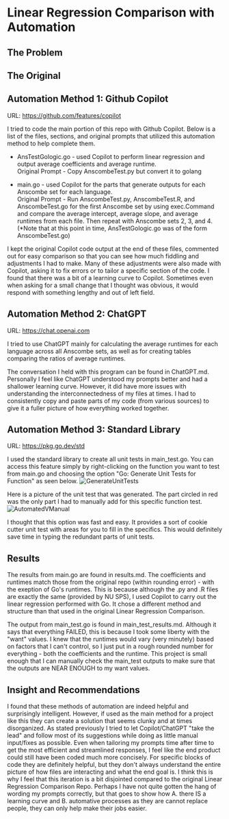 # Linear Regression Comparison with Automation

## The Problem

## The Original

## Automation Method 1: Github Copilot
URL: https://github.com/features/copilot  

I tried to code the main portion of this repo with Github Copilot. Below  is a list of the files, sections, and original prompts that utilized this automation method to help complete them.  

- AnsTestGologic.go - used Copilot to perform linear regression and output average coefficients and average runtime.  
Original Prompt - Copy AnscombeTest.py but convert it to golang

- main.go - used Copilot for the parts that generate outputs for each Anscombe set for each language.  
Original Prompt - Run AnscombeTest.py, AnscombeTest.R, and AnscombeTest.go for the first Anscombe set by using exec.Command and compare the average intercept, average slope, and average runtimes from each file. Then repeat with Anscombe sets 2, 3, and 4. (*Note that at this point in time, AnsTestGologic.go was of the form AnscombeTest.go)  
  
I kept the original Copilot code output at the end of these files, commented out for easy comparison so that you can see how much fiddling and adjustments I had to make. Many of these adjustments were also made with Copilot, asking it to fix errors or to tailor a specific section of the code. I found that there was a bit of a learning curve to Copilot. Sometimes even when asking for a small change that I thought was obvious, it would respond with something lengthy and out of left field.

## Automation Method 2: ChatGPT
URL: https://chat.openai.com  

I tried to use ChatGPT mainly for calculating the average runtimes for each language across all Anscombe sets, as well as for creating tables comparing the ratios of average runtimes. 
  
The conversation I held with this program can be found in ChatGPT.md. Personally I feel like ChatGPT understood my prompts better and had a shallower learning curve. However, it did have more issues with understanding the interconnectedness of my files at times. I had to consistently copy and paste parts of my code (from various sources) to give it a fuller picture of how everything worked together.

## Automation Method 3: Standard Library
URL: https://pkg.go.dev/std  
  
I used the standard library to create all unit tests in main_test.go. You can access this feature simply by right-clicking on the function you want to test from main.go and choosing the option "Go: Generate Unit Tests for Function" as seen below.
![GenerateUnitTests](std.JPG)

Here is a picture of the unit test that was generated. The part circled in red was the only part I had to manually add for this specific function test.
![AutomatedVManual](manual.JPG)

I thought that this option was fast and easy. It provides a sort of cookie cutter unit test with areas for you to fill in the specifics. This would definitely save time in typing the redundant parts of unit tests.

## Results

The results from main.go are found in results.md. The coefficients and runtimes match those from the original repo (within rounding error) - with the exeption of Go's runtimes. This is because although the .py and .R files are exactly the same (provided by NU SPS), I used Copilot to carry out the linear regression performed with Go. It chose a different method and structure than that used in the original Linear Regression Comparison.

The output from main_test.go is found in main_test_results.md. Although it says that everything FAILED, this is because I took some liberty with the "want" values. I knew that the runtimes would vary (very minutely) based on factors that I can't control, so I just put in a rough rounded number for everything - both the coefficients and the runtime. This project is small enough that I can manually check the main_test outputs to make sure that the outputs are NEAR ENOUGH to my want values.


## Insight and Recommendations 
I found that these methods of automation are indeed helpful and surprisingly intelligent. However, if used as the main method for a project like this they can create a solution that seems clunky and at times disorganized. As stated previously I tried to let Copilot/ChatGPT "take the lead" and follow most of its suggestions while doing as little manual input/fixes as possible. Even when tailoring my prompts time after time to get the most efficient and streamlined responses, I feel like the end product could still have been coded much more concisely. For specific blocks of code they are definitely helpful, but they don't always understand the entire picture of how files are interacting and what the end goal is. I think this is why I feel that this iteration is a bit disjointed compared to the original Linear Regression Comparison Repo. Perhaps I have not quite gotten the hang of wording my prompts correctly, but that goes to show how A. there IS a learning curve and B. automative processes as they are cannot replace people, they can only help make their jobs easier.
